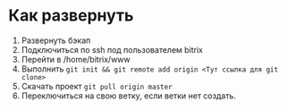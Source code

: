 # Как развернуть #
1. Развернуть бэкап
2. Подключиться по ssh под пользователем bitrix
3. Перейти в /home/bitrix/www
4. Выполнить ```git init && git remote add origin <Тут ссылка для git clone>```
5. Скачать проект ```git pull origin master```
6. Переключиться на свою ветку, если ветки нет создать.
